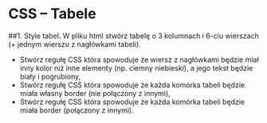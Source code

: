 # CSS – Tabele

##1. Style tabel.
W pliku html stwórz tabelę o 3 kolumnach i 6-ciu wierszach (+ jednym wierszu z nagłówkami tabeli).
* Stwórz regułę CSS która spowoduje że wiersz z nagłówkami będzie miał inny kolor niż inne elementy (np. ciemny niebieski), a jego tekst będzie biały i pogrubiony,
* Stwórz regułę CSS która spowoduje że każda komórka tabeli będzie miała własny border (nie połączony z innymi),
* Stwórz regułę CSS która spowoduje że każda komórka tabeli będzie miała border (połączony z innymi).
